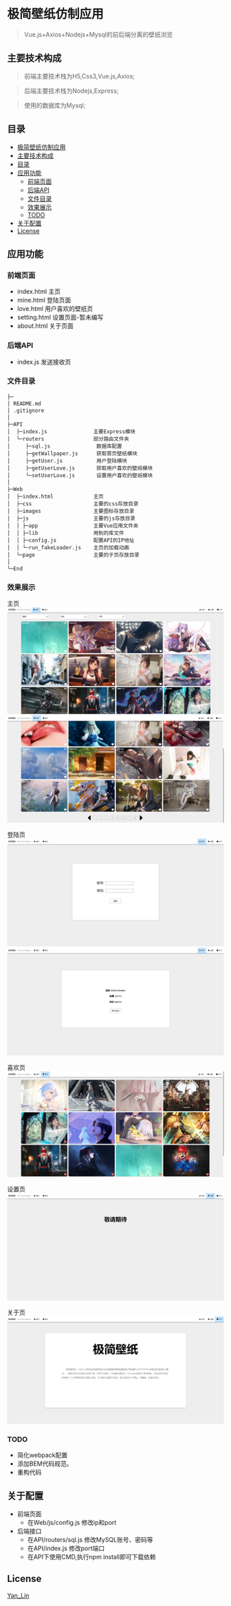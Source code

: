 # 极简壁纸仿制应用

> Vue.js+Axios+Nodejs+Mysql的前后端分离的壁纸浏览

## 主要技术构成

> 前端主要技术栈为H5,Css3,Vue.js,Axios;

>后端主要技术栈为Nodejs,Express;

>使用的数据库为Mysql;

## 目录
* [极简壁纸仿制应用](#极简壁纸仿制应用)
* [主要技术构成](#主要技术构成)
* [目录](#目录)
* [应用功能](#应用功能)
    * [前端页面](#前端页面)
    * [后端API](#后端API)
    * [文件目录](#文件目录)
    * [效果展示](#效果展示)
    * [TODO](#TODO)
* [关于配置](#关于配置)
* [License](#License)

## 应用功能
### 前端页面
- index.html           主页
- mine.html            登陆页面
- love.html            用户喜欢的壁纸页
- setting.html         设置页面-暂未编写
- about.html           关于页面
### 后端API
- index.js             发送接收页

### 文件目录
```
├─
│ README.md 
│ .gitignore 
│
├─API
│  ├─index.js               主要Express模块
│  └─routers                部分路由文件夹
│     ├─sql.js               数据库配置
│     ├─getWallpaper.js      获取首页壁纸模块
│     ├─getUser.js           用户登陆模块
│     ├─getUserLove.js       获取用户喜欢的壁纸模块
│     └─setUserLove.js       设置用户喜欢的壁纸模块
│
├─Web
│  ├─index.html             主页
│  ├─css                    主要的css存放目录
│  ├─images                 主要图标存放目录
│  ├─js                     主要的js存放目录
│  │ ├─app                  主要Vue应用文件夹
│  │ ├─lib                  用到的库文件
│  │ ├─config.js            配置API的IP地址
│  │ └─run_fakeLoader.js    主页的加载动画
│  └─page                   主要的子页存放目录
│
└─End
```

### 效果展示
主页
![主页](Preview/index.png)
![主页](Preview/index1.png)

登陆页
![登陆页](Preview/mine.png)
![登陆页](Preview/mine1.png)

喜欢页
![喜欢页](Preview/love.png)

设置页
![设置页](Preview/setting.png)

关于页
![关于页](Preview/about.png)

### TODO
- 简化webpack配置
- 添加BEM代码规范。
- 重构代码
## 关于配置
- 前端页面
  - 在Web/js/config.js 修改ip和port
- 后端接口
  - 在API/routers/sql.js 修改MySQL账号、密码等
  - 在API/index.js 修改port端口
  - 在API下使用CMD,执行npm install即可下载依赖

## License

[Yan_Lin](https://github.com/1730933627/Wallpaper/blob/master/readme.md)
